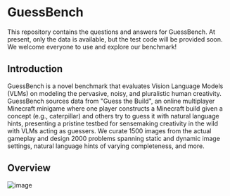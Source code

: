 # GuessBench

This repository contains the questions and answers for GuessBench. At present, only the data is available, but the test code will be provided soon. We welcome everyone to use and explore our benchmark!


## Introduction

GuessBench is a novel benchmark that evaluates Vision Language Models (VLMs) on modeling the pervasive, noisy, and pluralistic human creativity. GuessBench sources data from "Guess the Build", an online multiplayer Minecraft minigame where one player constructs a Minecraft build given a concept (e.g., caterpillar) and others try to guess it with natural language hints, presenting a pristine testbed for sensemaking creativity in the wild with VLMs acting as guessers. We curate 1500 images from the actual gameplay and design 2000 problems spanning static and dynamic image settings, natural language hints of varying completeness, and more. 

## Overview

![image](https://github.com/user-attachments/assets/c49aade1-c0f9-46b5-8711-2a34d7c16db9)

